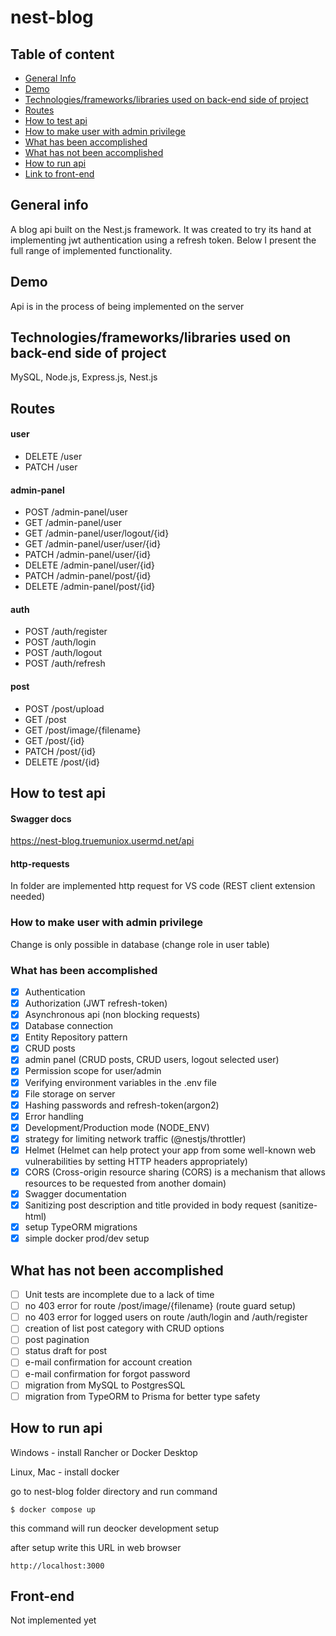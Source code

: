 # nest-blog

## Table of content

- [General Info](#general-info)
- [Demo](#demo)
- [Technologies/frameworks/libraries used on back-end side of project](#technologiesframeworkslibraries-used-on-back-end-side-of-project)
- [Routes](#routes)
- [How to test api](#how-to-test-api)
- [How to make user with admin privilege]()
- [What has been accomplished](#what-has-been-accomplished)
- [What has not been accomplished](#What-has-not-been-accomplished)
- [How to run api](#how-to-run-api)
- [Link to front-end]()

## General info

A blog api built on the Nest.js framework. It was created to try its hand at implementing jwt authentication using a refresh token. Below I present the full range of implemented functionality.

## Demo

Api is in the process of being implemented on the server

## Technologies/frameworks/libraries used on back-end side of project

MySQL, Node.js, Express.js, Nest.js

## Routes

#### user

- DELETE /user
- PATCH /user

#### admin-panel

- POST /admin-panel/user
- GET /admin-panel/user
- GET /admin-panel/user/logout/{id}
- GET /admin-panel/user/user/{id}
- PATCH /admin-panel/user/{id}
- DELETE /admin-panel/user/{id}
- PATCH /admin-panel/post/{id}
- DELETE /admin-panel/post/{id}

#### auth

- POST /auth/register
- POST /auth/login
- POST /auth/logout
- POST /auth/refresh

#### post

- POST /post/upload
- GET /post
- GET /post/image/{filename}
- GET /post/{id}
- PATCH /post/{id}
- DELETE /post/{id}

## How to test api

#### Swagger docs

https://nest-blog.truemuniox.usermd.net/api

#### http-requests

In folder are implemented http request for VS code (REST client extension needed)

### How to make user with admin privilege

Change is only possible in database (change role in user table)

### What has been accomplished

- [x] Authentication
- [x] Authorization (JWT refresh-token)
- [x] Asynchronous api (non blocking requests)
- [x] Database connection
- [x] Entity Repository pattern
- [x] CRUD posts
- [x] admin panel (CRUD posts, CRUD users, logout selected user)
- [x] Permission scope for user/admin
- [x] Verifying environment variables in the .env file
- [x] File storage on server
- [x] Hashing passwords and refresh-token(argon2)
- [x] Error handling
- [x] Development/Production mode (NODE_ENV)
- [x] strategy for limiting network traffic (@nestjs/throttler)
- [x] Helmet (Helmet can help protect your app from some well-known web vulnerabilities by setting HTTP headers appropriately)
- [x] CORS (Cross-origin resource sharing (CORS) is a mechanism that allows resources to be requested from another domain)
- [x] Swagger documentation
- [x] Sanitizing post description and title provided in body request (sanitize-html)
- [x] setup TypeORM migrations
- [x] simple docker prod/dev setup

## What has not been accomplished

- [ ] Unit tests are incomplete due to a lack of time
- [ ] no 403 error for route /post/image/{filename} (route guard setup)
- [ ] no 403 error for logged users on route /auth/login and /auth/register
- [ ] creation of list post category with CRUD options
- [ ] post pagination
- [ ] status draft for post
- [ ] e-mail confirmation for account creation
- [ ] e-mail confirmation for forgot password
- [ ] migration from MySQL to PostgresSQL
- [ ] migration from TypeORM to Prisma for better type safety

## How to run api

Windows - install Rancher or Docker Desktop

Linux, Mac - install docker

go to nest-blog folder directory and run command

```
$ docker compose up
```

this command will run deocker development setup

after setup write this URL in web browser

```
http://localhost:3000
```

## Front-end

Not implemented yet
